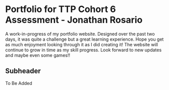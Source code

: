 # Portfolio for TTP Cohort 6 Assessment - Jonathan Rosario

A work-in-progress of my portfolio website. Designed over the past two days, it was quite a challenge but a great learning experience. Hope you get as much enjoyment looking through it as I did creating it! The website will continue to grow in time as my skill progress. Look forward to new updates and maybe even some games!!

## Subheader

To Be Added
